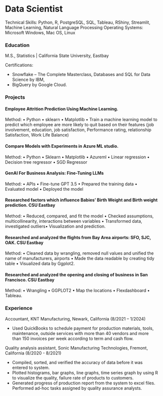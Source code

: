 # Data Scientist
Technical Skills: Python, R, PostgreSQL, SQL, Tableau, RShiny, Streamlit, Machine Learning, Natural Language Processing
Operating Systems: Microsoft Windows, Mac OS, Linux

### Education
M.S., Statistics | California State University, Eastbay

Certifications: 
-  Snowflake – The Complete Masterclass, Databases and SQL for Data Science by IBM,
-  BigQuery by Google Cloud.

### Projects
#### Employee Attrition Prediction Using Machine Learning. 
  Method: • Python • sklearn • Matplotlib • Train a machine learning model to predict which employee are more likely to quit based on their features (job involvement, education, job satisfaction, Performance rating, relationship Satisfaction, Work Life Balance)

#### Compare Models with Experiments in Azure ML studio.
  Method: • Python • Sklearn • Matplotlib • Azureml • Linear regression • Decision tree regressor • SGD Regressor

#### GenAI For Business Analysis: Fine-Tuning LLMs
  Method: • APIs • Fine-tune GPT 3.5 • Prepared the training data • Evaluated model • Deployed the model

#### Researched factors which influence Babies’ Birth Weight and Birth weight prediction. CSU Eastbay                           
  Method: • Reduced, compared, and fit the model • Checked assumptions, multicollinearity, interactions between variables • Transformed data, investigated outliers• Visualization and prediction. 

#### Researched and analyzed the flights from Bay Area airports: SFO, SJC, OAK. CSU Eastbay                                         
  Method: • Cleaned data by wrangling, removed null values and unified the name of manufacturers, airports • Made the data readable by creating tidy table • Visualized data by Ggplot2.

#### Researched and analyzed the opening and closing of business in San Francisco. CSU Eastbay                                         
  Method: • Wrangling • GGPLOT2 • Map the locations • Flexdashboard • Tableau.

### Experience
Accountant, KNT Manufacturing, Newark, California (8/2021 – 1/2024)
- Used QuickBooks to schedule payment for production materials, tools, maintenance, outside services with more than 40 vendors and more than 150 invoices per week according to term and cash flow.

Quality analysis assistant, Sonic Manufacturing Technologies, Fremont, California (8/2020 - 8/2021)                                                                  
- Compiled, sorted, and verified the accuracy of data before it was entered to system.
- Plotted histograms, bar graphs, line graphs, time series graph by using R to visualize the quality, failure rate of products to customers. 
- Generated progress of production report from the system to excel files. Performed ad-hoc tasks assigned by quality assurance analysts.
